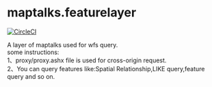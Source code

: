 # maptalks.featurelayer

[![CircleCI](https://circleci.com/gh/maptalks/maptalks.arcgisquery.svg?style=shield)](https://circleci.com/gh/MapTalks/maptalks.arcgisquery)

A layer of maptalks used for wfs query.
</br>
some instructions:</br>
1、proxy/proxy.ashx file is used for cross-origin request.</br>
2、You can query features like:Spatial Relationship,LIKE query,feature query and so on.
